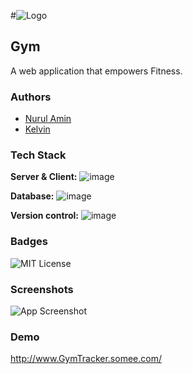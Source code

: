 #![Logo](https://cdn-icons-png.flaticon.com/512/69/69840.png)

## Gym
A web application that empowers Fitness.

### Authors
- [Nurul Amin](https://www.github.com/NurulAmin7990)
- [Kelvin](https://www.github.com/kelvin789)
  
### Tech Stack
**Server & Client:** ![image](https://img.shields.io/badge/.NET-512BD4?style=for-the-badge&logo=dotnet&logoColor=white)

**Database:** ![image](https://img.shields.io/badge/MySQL-00000F?style=for-the-badge&logo=mysql&logoColor=white)

**Version control:** ![image](https://img.shields.io/badge/GitHub-100000?style=for-the-badge&logo=github&logoColor=white)

### Badges
![MIT License](https://img.shields.io/apm/l/atomic-design-ui.svg?)

### Screenshots
![App Screenshot](https://via.placeholder.com/468x300?text=App+Screenshot+Here)

### Demo
<http://www.GymTracker.somee.com/>